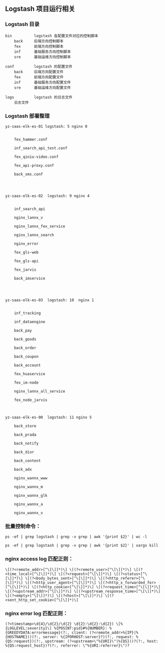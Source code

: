 ## Logstash 项目运行相关

### Logstash 目录

    bin          logstash 各配置文件对应的控制脚本
        back     后端方向控制脚本
        fex      前端方向控制脚本
        inf      基础服务方向控制脚本
        sre      基础运维方向控制脚本
        
    conf         logstash 的配置文件
        back     后端方向配置文件
        fex      前端方向配置文件
        inf      基础服务方向配置文件
        sre      基础运维方向配置文件
        
    logs         logstash 的日志文件
        日志文件
        
### Logstash 部署整理

    yz-saas-elk-es-01 logstash: 5 nginx 0
    
    
    	fex_hammer.conf
    	
    	inf_search_api_test.conf
    	
    	fex_qiniu-video.conf
    	
    	fex_api-proxy.conf
    
    	back_sms.conf
    
    
    
    
    yz-saas-elk-es-02  logstash: 9 nginx 4
    
    
    	inf_search_api
    	
    	nginx_lannx_v
    	
    	nginx_lannx_fex_service
    
    	nginx_lannx_search
    	
    	nginx_error
    	
    	fex_gls-web
    	
    	fex_gls-api
    	
    	fex_jarvis
    	
    	back_imservice
    
    
    
    
    yz-saas-elk-es-03  logstash: 10  nginx 1
     
    	
    	inf_tracking
    
    	inf_dataengine
    
    	back_pay
    
    	back_goods
    
    	back_order
    
    	back_coupon
    
    	back_account
    
    	fex_huaservice
    
    	fex_im-node
    
    	nginx_lannx_all_service
    
    	fex_node_jarvis
    
    
    
    yz-saas-elk-es-00  logstash: 11 nginx 5
    
    	back_store
    
    	back_prada
    
    	back_notify
    
    	back_dior
    
    	back_content
    
    	back_adx
    
    	nginx_wannx_www
    
    	nginx_wannx_m
    
    	nginx_wannx_glk
    
    	nginx_wannx_a
    
    	nginx_wannx_v



### 批量控制命令：

    ps -ef | grep logstash | grep -v grep | awk '{print $2}' | wc -l
    
    ps -ef | grep logstash | grep -v grep | awk '{print $2}' | xargs kill
    
    
### nginx access log 匹配正则：
    
    \[(?<remote_addr>[^\[\]]*)\] \[(?<remote_user>[^\[\]]*)\] \[(?<time_local>[^\[\]]*)\] \[(?<request>[^\[\]]*)\] \[(?<status>[^\[\]]*)\] \[(?<body_bytes_sent>[^\[\]]*)\] \[(?<http_referer>[^\[\]]*)\] \[(?<http_user_agent>[^\[\]]*)\] \[(?<http_x_forwarded_for>[^\[\]]*)\] \[(?<http_cookie>[^\[\]]*)\] \[(?<request_time>[^\[\]]*)\] \[(?<upstream_addr>[^\[\]]*)\] \[(?<upstream_response_time>[^\[\]]*)\] \[(?<empty>[^\[\]]*)\] \[(?<host>[^\[\]]*)\] \[(?<sent_http_set_cookie>[^\[\]]*)\]
        


### nginx error log 匹配正则：
    
    (?<timestamp>\d{4}/\d{2}/\d{2} \d{2}:\d{2}:\d{2}) \[%{LOGLEVEL:severity}\] %{POSINT:pid}#%{NUMBER}: %{GREEDYDATA:errormessage}(?:, client: (?<remote_addr>%{IP}|%{HOSTNAME}))(?:, server: %{IPORHOST:server}?)(?:, request: %{QS:request})(?:, upstream: (?<upstream>\"%{URI}\"|%{QS}))?(?:, host: %{QS:request_host})?(?:, referrer: \"%{URI:referrer}\")?
